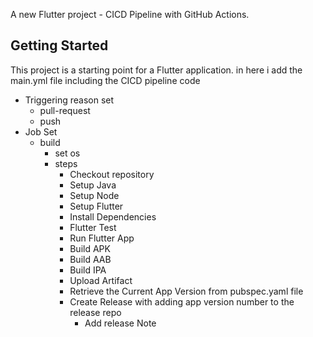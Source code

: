A new Flutter project - CICD Pipeline with GitHub Actions.

## Getting Started

This project is a starting point for a Flutter application. in here i add the main.yml file including the CICD pipeline code

- Triggering reason set
  - pull-request
  - push
- Job Set
  - build
    - set os
    - steps
      - Checkout repository
      - Setup Java
      - Setup Node
      - Setup Flutter
      - Install Dependencies
      - Flutter Test
      - Run Flutter App
      - Build APK
      - Build AAB
      - Build IPA
      - Upload Artifact
      - Retrieve the Current App Version from pubspec.yaml file
      - Create Release with adding app version number to the release repo
        - Add release Note
